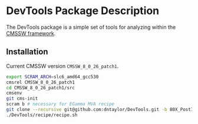 DevTools Package Description
============================

The DevTools package is a simple set of tools for analyzing within
the [CMSSW framework](https://github.com/cms-sw/cmssw).

Installation
------------

Current CMSSW version ``CMSSW_8_0_26_patch1``.

```bash
export SCRAM_ARCH=slc6_amd64_gcc530
cmsrel CMSSW_8_0_26_patch1
cd CMSSW_8_0_26_patch1/src
cmsenv
git cms-init
scram b # necessary for EGamma MVA recipe
git clone --recursive git@github.com:dntaylor/DevTools.git -b 80X_PostICHEP
./DevTools/recipe/recipe.sh
``` 
